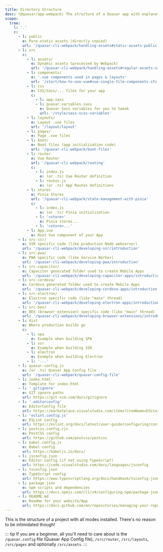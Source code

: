 ```yaml
---
title: Directory Structure
desc: (@quasar/app-webpack) The structure of a Quasar app with explanations for each folder and file.
scope:
  tree:
    l: '.'
    c:
      - l: public
        e: Pure static assets (directly copied)
        url: '/quasar-cli-webpack/handling-assets#static-assets-public'
      - l: src
        c:
          - l: assets/
            e: Dynamic assets (processed by Webpack)
            url: '/quasar-cli-webpack/handling-assets#regular-assets-src-assets'
          - l: components/
            e: '.vue components used in pages & layouts'
            url: '/start/how-to-use-vue#vue-single-file-components-sfc-'
          - l: css
            e: CSS/Sass/... files for your app
            c:
              - l: app.sass
              - l: quasar.variables.sass
                e: Quasar Sass variables for you to tweak
                url: '/style/sass-scss-variables'
          - l: layouts/
            e: Layout .vue files
            url: '/layout/layout'
          - l: pages/
            e: Page .vue files
          - l: boot/
            e: Boot files (app initialization code)
            url: '/quasar-cli-webpack/boot-files'
          - l: router
            e: Vue Router
            url: '/quasar-cli-webpack/routing'
            c:
              - l: index.js
                e: (or .ts) Vue Router definition
              - l: routes.js
                e: (or .ts) App Routes definitions
          - l: stores
            e: Pinia Stores
            url: '/quasar-cli-webpack/state-management-with-pinia'
            c:
              - l: index.js
                e: (or .ts) Pinia initialization
              - l: '<store>'
                e: Pinia stores...
              - l: '<store>...'
          - l: App.vue
            e: Root Vue component of your App
      - l: src-ssr/
        e: SSR specific code (like production Node webserver)
        url: '/quasar-cli-webpack/developing-ssr/introduction'
      - l: src-pwa/
        e: PWA specific code (like Service Worker)
        url: '/quasar-cli-webpack/developing-pwa/introduction'
      - l: src-capacitor/
        e: Capacitor generated folder used to create Mobile Apps
        url: '/quasar-cli-webpack/developing-capacitor-apps/introduction'
      - l: src-cordova/
        e: Cordova generated folder used to create Mobile Apps
        url: '/quasar-cli-webpack/developing-cordova-apps/introduction'
      - l: src-electron/
        e: Electron specific code (like "main" thread)
        url: '/quasar-cli-webpack/developing-electron-apps/introduction'
      - l: src-bex/
        e: BEX (browser extension) specific code (like "main" thread)
        url: '/quasar-cli-webpack/developing-browser-extensions/introduction'
      - l: dist
        e: Where production builds go
        c:
          - l: spa
            e: Example when building SPA
          - l: ssr
            e: Example when building SSR
          - l: electron
            e: Example when building Electron
          - l: '...'
      - l: quasar.config.js
        e: (or .ts) Quasar App Config file
        url: '/quasar-cli-webpack/quasar-config-file'
      - l: index.html
        e: Template for index.html
      - l: '.gitignore'
        e: GIT ignore paths
        url: https://git-scm.com/docs/gitignore
      - l: '.editorconfig'
        e: EditorConfig file
        url: https://marketplace.visualstudio.com/items?itemName=EditorConfig.EditorConfig
      - l: 'eslint.config.js'
        e: ESLint config
        url: https://eslint.org/docs/latest/user-guide/configuring/configuration-files#using-configuration-files
      - l: postcss.config.cjs
        e: PostCSS config
        url: https://github.com/postcss/postcss
      - l: babel.config.js
        e: Babel config
        url: https://babeljs.io/docs/
      - l: jsconfig.json
        e: Editor config (if not using TypeScript)
        url: https://code.visualstudio.com/docs/languages/jsconfig
      - l: tsconfig.json
        e: TypeScript config
        url: https://www.typescriptlang.org/docs/handbook/tsconfig-json.html
      - l: package.json
        e: npm scripts and dependencies
        url: https://docs.npmjs.com/cli/v9/configuring-npm/package-json
      - l: README.md
        e: Readme for your website/App
        url: https://docs.github.com/en/repositories/managing-your-repositorys-settings-and-features/customizing-your-repository/about-readmes
---
```


This is the structure of a project with all modes installed. There's no reason to be intimidated though!

::: tip
If you are a beginner, all you'll need to care about is the `/quasar.config` file (Quasar App Config file), `/src/router`, `/src/layouts`, `/src/pages` and optionally `/src/assets`.
:::

<DocTree :def="scope.tree" />
